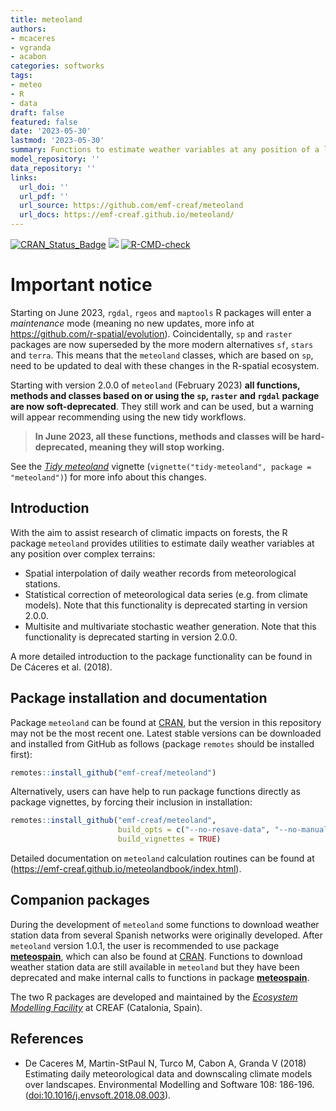 ```yaml
---
title: meteoland
authors:
- mcaceres
- vgranda
- acabon
categories: softworks
tags:
- meteo
- R
- data
draft: false
featured: false
date: '2023-05-30'
lastmod: '2023-05-30'
summary: Functions to estimate weather variables at any position of a landscape
model_repository: ''
data_repository: ''
links:
  url_doi: ''
  url_pdf: ''
  url_source: https://github.com/emf-creaf/meteoland
  url_docs: https://emf-creaf.github.io/meteoland/
---
```

[![CRAN_Status_Badge](http://www.r-pkg.org/badges/version/meteoland)](https://cran.r-project.org/package=meteoland)
[![](https://cranlogs.r-pkg.org/badges/meteoland)](https://cran.rstudio.com/web/packages/meteoland/index.html)
[![R-CMD-check](https://github.com/emf-creaf/meteoland/workflows/R-CMD-check/badge.svg)](https://github.com/emf-creaf/meteoland/actions)

# Important notice

Starting on June 2023, `rgdal`, `rgeos` and `maptools` R packages will
enter a *maintenance* mode (meaning no new updates, more info at
<https://github.com/r-spatial/evolution>). Coincidentally, `sp` and
`raster` packages are now superseded by the more modern alternatives
`sf`, `stars` and `terra`. This means that the `meteoland` classes,
which are based on `sp`, need to be updated to deal with these changes
in the R-spatial ecosystem.

Starting with version 2.0.0 of `meteoland` (February 2023) **all
functions, methods and classes based on or using the `sp`, `raster` and
`rgdal` package are now soft-deprecated**. They still work and can be
used, but a warning will appear recommending using the new tidy
workflows.

> **In June 2023, all these functions, methods and classes will be
> hard-deprecated, meaning they will stop working.**

See the [*Tidy
meteoland*](https://emf-creaf.github.io/meteoland/articles/tidy-meteoland.html)
vignette (`vignette("tidy-meteoland", package = "meteoland")`) for more
info about this changes.

## Introduction

With the aim to assist research of climatic impacts on forests, the R
package `meteoland` provides utilities to estimate daily weather
variables at any position over complex terrains:

-   Spatial interpolation of daily weather records from meteorological
    stations.
-   Statistical correction of meteorological data series (e.g. from
    climate models). Note that this functionality is deprecated starting
    in version 2.0.0.
-   Multisite and multivariate stochastic weather generation. Note that
    this functionality is deprecated starting in version 2.0.0.

A more detailed introduction to the package functionality can be found
in De Cáceres et al. (2018).

## Package installation and documentation

Package `meteoland` can be found at [CRAN](https://cran.r-project.org/),
but the version in this repository may not be the most recent one.
Latest stable versions can be downloaded and installed from GitHub as
follows (package `remotes` should be installed first):

``` r
remotes::install_github("emf-creaf/meteoland")
```

Alternatively, users can have help to run package functions directly as
package vignettes, by forcing their inclusion in installation:

``` r
remotes::install_github("emf-creaf/meteoland", 
                        build_opts = c("--no-resave-data", "--no-manual"),
                        build_vignettes = TRUE)
```

Detailed documentation on `meteoland` calculation routines can be found
at (<https://emf-creaf.github.io/meteolandbook/index.html>).

## Companion packages

During the development of `meteoland` some functions to download weather
station data from several Spanish networks were originally developed.
After `meteoland` version 1.0.1, the user is recommended to use package
[**meteospain**](https://emf-creaf.github.io/meteospain/), which can
also be found at
[CRAN](https://cran.rstudio.com/web/packages/meteospain/index.html).
Functions to download weather station data are still available in
`meteoland` but they have been deprecated and make internal calls to
functions in package
[**meteospain**](https://emf-creaf.github.io/meteospain/).

The two R packages are developed and maintained by the [*Ecosystem
Modelling Facility*](https://emf.creaf.cat) at CREAF (Catalonia, Spain).

## References

-   De Caceres M, Martin-StPaul N, Turco M, Cabon A, Granda V (2018)
    Estimating daily meteorological data and downscaling climate models
    over landscapes. Environmental Modelling and Software 108: 186-196.
    (<doi:10.1016/j.envsoft.2018.08.003>).
